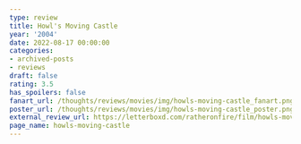 ```yaml
---
type: review
title: Howl's Moving Castle
year: '2004'
date: 2022-08-17 00:00:00
categories:
- archived-posts
- reviews
draft: false
rating: 3.5
has_spoilers: false
fanart_url: /thoughts/reviews/movies/img/howls-moving-castle_fanart.png
poster_url: /thoughts/reviews/movies/img/howls-moving-castle_poster.png
external_review_url: https://letterboxd.com/ratheronfire/film/howls-moving-castle/
page_name: howls-moving-castle
---
```


